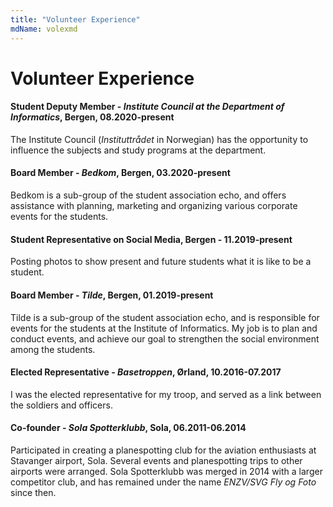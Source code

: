 ```yaml
---
title: "Volunteer Experience"
mdName: volexmd
---
```


# Volunteer Experience

#### Student Deputy Member - *Institute Council at the Department of Informatics*, Bergen, 08.2020-present
The Institute Council (*Instituttrådet* in Norwegian) has the opportunity to influence the subjects and study programs at the department.


#### Board Member - *Bedkom*, Bergen, 03.2020-present
Bedkom is a sub-group of the student association echo, and offers assistance with planning, marketing and organizing various corporate events for the students.

#### Student Representative on Social Media, Bergen - 11.2019-present
Posting photos to show present and future students what it is like to be a student.

#### Board Member - *Tilde*, Bergen, 01.2019-present
Tilde is a sub-group of the student association echo, and is responsible for events for the students at the Institute of Informatics. My job is to plan and conduct events, and achieve our goal to strengthen the social environment among the students.

#### Elected Representative - *Basetroppen*, Ørland, 10.2016-07.2017
I was the elected representative for my troop, and served as a link between the soldiers and officers.

#### Co-founder - *Sola Spotterklubb*, Sola, 06.2011-06.2014
Participated in creating a planespotting club for the aviation enthusiasts at Stavanger airport, Sola. Several events and planespotting trips to other airports were arranged. Sola Spotterklubb was merged in 2014 with a larger competitor club, and has remained under the name *ENZV/SVG Fly og Foto* since then.